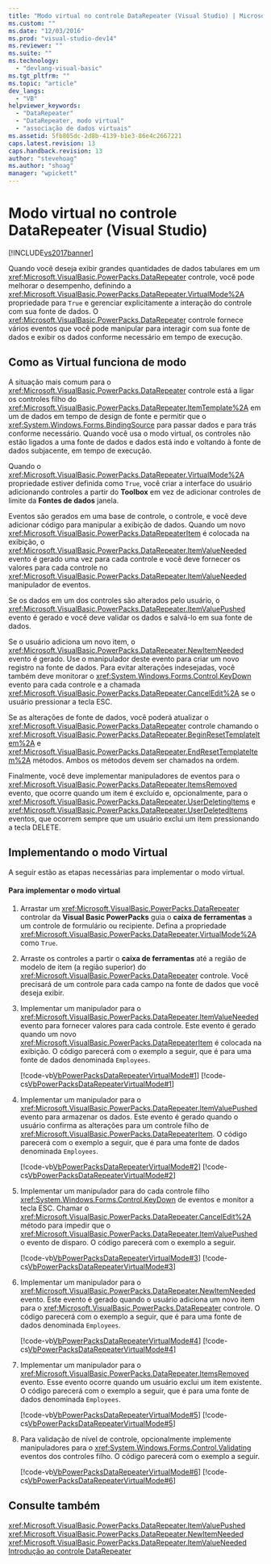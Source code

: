 ```yaml
---
title: "Modo virtual no controle DataRepeater (Visual Studio) | Microsoft Docs"
ms.custom: ""
ms.date: "12/03/2016"
ms.prod: "visual-studio-dev14"
ms.reviewer: ""
ms.suite: ""
ms.technology: 
  - "devlang-visual-basic"
ms.tgt_pltfrm: ""
ms.topic: "article"
dev_langs: 
  - "VB"
helpviewer_keywords: 
  - "DataRepeater"
  - "DataRepeater, modo virtual"
  - "associação de dados virtuais"
ms.assetid: 5fb805dc-2d8b-4139-b1e3-86e4c2667221
caps.latest.revision: 13
caps.handback.revision: 13
author: "stevehoag"
ms.author: "shoag"
manager: "wpickett"
---
```

# Modo virtual no controle DataRepeater (Visual Studio)
[!INCLUDE[vs2017banner](../../../csharp/includes/vs2017banner.md)]

Quando você deseja exibir grandes quantidades de dados tabulares em um <xref:Microsoft.VisualBasic.PowerPacks.DataRepeater> controle, você pode melhorar o desempenho, definindo a <xref:Microsoft.VisualBasic.PowerPacks.DataRepeater.VirtualMode%2A> propriedade para `True` e gerenciar explicitamente a interação do controle com sua fonte de dados.  O <xref:Microsoft.VisualBasic.PowerPacks.DataRepeater> controle fornece vários eventos que você pode manipular para interagir com sua fonte de dados e exibir os dados conforme necessário em tempo de execução.  
  
## Como as Virtual funciona de modo  
 A situação mais comum para o <xref:Microsoft.VisualBasic.PowerPacks.DataRepeater> controle está a ligar os controles filho do <xref:Microsoft.VisualBasic.PowerPacks.DataRepeater.ItemTemplate%2A> em um de dados em tempo de design de fonte e permitir que o <xref:System.Windows.Forms.BindingSource> para passar dados e para trás conforme necessário.  Quando você usa o modo virtual, os controles não estão ligados a uma fonte de dados e dados está indo e voltando à fonte de dados subjacente, em tempo de execução.  
  
 Quando o <xref:Microsoft.VisualBasic.PowerPacks.DataRepeater.VirtualMode%2A> propriedade estiver definida como `True`, você criar a interface do usuário adicionando controles a partir do  **Toolbox** em vez de adicionar controles de limite da  **Fontes de dados** janela.  
  
 Eventos são gerados em uma base de controle, o controle, e você deve adicionar código para manipular a exibição de dados.  Quando um novo <xref:Microsoft.VisualBasic.PowerPacks.DataRepeaterItem> é colocada na exibição, o <xref:Microsoft.VisualBasic.PowerPacks.DataRepeater.ItemValueNeeded> evento é gerado uma vez para cada controle e você deve fornecer os valores para cada controle no <xref:Microsoft.VisualBasic.PowerPacks.DataRepeater.ItemValueNeeded> manipulador de eventos.  
  
 Se os dados em um dos controles são alterados pelo usuário, o <xref:Microsoft.VisualBasic.PowerPacks.DataRepeater.ItemValuePushed> evento é gerado e você deve validar os dados e salvá\-lo em sua fonte de dados.  
  
 Se o usuário adiciona um novo item, o <xref:Microsoft.VisualBasic.PowerPacks.DataRepeater.NewItemNeeded> evento é gerado.  Use o manipulador deste evento para criar um novo registro na fonte de dados.  Para evitar alterações indesejadas, você também deve monitorar o <xref:System.Windows.Forms.Control.KeyDown> evento para cada controle e a chamada <xref:Microsoft.VisualBasic.PowerPacks.DataRepeater.CancelEdit%2A> se o usuário pressionar a tecla ESC.  
  
 Se as alterações de fonte de dados, você poderá atualizar o <xref:Microsoft.VisualBasic.PowerPacks.DataRepeater> controle chamando o <xref:Microsoft.VisualBasic.PowerPacks.DataRepeater.BeginResetTemplateItem%2A> e <xref:Microsoft.VisualBasic.PowerPacks.DataRepeater.EndResetTemplateItem%2A> métodos.  Ambos os métodos devem ser chamados na ordem.  
  
 Finalmente, você deve implementar manipuladores de eventos para o <xref:Microsoft.VisualBasic.PowerPacks.DataRepeater.ItemsRemoved> evento, que ocorre quando um item é excluído e, opcionalmente, para o <xref:Microsoft.VisualBasic.PowerPacks.DataRepeater.UserDeletingItems> e <xref:Microsoft.VisualBasic.PowerPacks.DataRepeater.UserDeletedItems> eventos, que ocorrem sempre que um usuário exclui um item pressionando a tecla DELETE.  
  
## Implementando o modo Virtual  
 A seguir estão as etapas necessárias para implementar o modo virtual.  
  
#### Para implementar o modo virtual  
  
1.  Arrastar um <xref:Microsoft.VisualBasic.PowerPacks.DataRepeater> controlar da  **Visual Basic PowerPacks** guia o  **caixa de ferramentas** a um controle de formulário ou recipiente.  Defina a propriedade <xref:Microsoft.VisualBasic.PowerPacks.DataRepeater.VirtualMode%2A> como `True`.  
  
2.  Arraste os controles a partir o  **caixa de ferramentas** até a região de modelo de item \(a região superior\) do <xref:Microsoft.VisualBasic.PowerPacks.DataRepeater> controle.  Você precisará de um controle para cada campo na fonte de dados que você deseja exibir.  
  
3.  Implementar um manipulador para o <xref:Microsoft.VisualBasic.PowerPacks.DataRepeater.ItemValueNeeded> evento para fornecer valores para cada controle.  Este evento é gerado quando um novo <xref:Microsoft.VisualBasic.PowerPacks.DataRepeaterItem> é colocada na exibição.  O código parecerá com o exemplo a seguir, que é para uma fonte de dados denominada `Employees`.  
  
     [!code-vb[VbPowerPacksDataRepeaterVirtualMode#1](../../../visual-basic/developing-apps/windows-forms/codesnippet/VisualBasic/virtual-mode-in-the-datarepeater-control-visual-studio_1.vb)]
     [!code-cs[VbPowerPacksDataRepeaterVirtualMode#1](../../../visual-basic/developing-apps/windows-forms/codesnippet/CSharp/virtual-mode-in-the-datarepeater-control-visual-studio_1.cs)]  
  
4.  Implementar um manipulador para o <xref:Microsoft.VisualBasic.PowerPacks.DataRepeater.ItemValuePushed> evento para armazenar os dados.  Este evento é gerado quando o usuário confirma as alterações para um controle filho de <xref:Microsoft.VisualBasic.PowerPacks.DataRepeaterItem>.  O código parecerá com o exemplo a seguir, que é para uma fonte de dados denominada `Employees`.  
  
     [!code-vb[VbPowerPacksDataRepeaterVirtualMode#2](../../../visual-basic/developing-apps/windows-forms/codesnippet/VisualBasic/virtual-mode-in-the-datarepeater-control-visual-studio_2.vb)]
     [!code-cs[VbPowerPacksDataRepeaterVirtualMode#2](../../../visual-basic/developing-apps/windows-forms/codesnippet/CSharp/virtual-mode-in-the-datarepeater-control-visual-studio_2.cs)]  
  
5.  Implementar um manipulador para do cada controle filho <xref:System.Windows.Forms.Control.KeyDown> de eventos e monitor a tecla ESC.  Chamar o <xref:Microsoft.VisualBasic.PowerPacks.DataRepeater.CancelEdit%2A> método para impedir que o <xref:Microsoft.VisualBasic.PowerPacks.DataRepeater.ItemValuePushed> o evento de disparo.  O código parecerá com o exemplo a seguir.  
  
     [!code-vb[VbPowerPacksDataRepeaterVirtualMode#3](../../../visual-basic/developing-apps/windows-forms/codesnippet/VisualBasic/virtual-mode-in-the-datarepeater-control-visual-studio_3.vb)]
     [!code-cs[VbPowerPacksDataRepeaterVirtualMode#3](../../../visual-basic/developing-apps/windows-forms/codesnippet/CSharp/virtual-mode-in-the-datarepeater-control-visual-studio_3.cs)]  
  
6.  Implementar um manipulador para o <xref:Microsoft.VisualBasic.PowerPacks.DataRepeater.NewItemNeeded> evento.  Este evento é gerado quando o usuário adiciona um novo item para o <xref:Microsoft.VisualBasic.PowerPacks.DataRepeater> controle.  O código parecerá com o exemplo a seguir, que é para uma fonte de dados denominada `Employees`.  
  
     [!code-vb[VbPowerPacksDataRepeaterVirtualMode#4](../../../visual-basic/developing-apps/windows-forms/codesnippet/VisualBasic/virtual-mode-in-the-datarepeater-control-visual-studio_4.vb)]
     [!code-cs[VbPowerPacksDataRepeaterVirtualMode#4](../../../visual-basic/developing-apps/windows-forms/codesnippet/CSharp/virtual-mode-in-the-datarepeater-control-visual-studio_4.cs)]  
  
7.  Implementar um manipulador para o <xref:Microsoft.VisualBasic.PowerPacks.DataRepeater.ItemsRemoved> evento.  Esse evento ocorre quando um usuário exclui um item existente.  O código parecerá com o exemplo a seguir, que é para uma fonte de dados denominada `Employees`.  
  
     [!code-vb[VbPowerPacksDataRepeaterVirtualMode#5](../../../visual-basic/developing-apps/windows-forms/codesnippet/VisualBasic/virtual-mode-in-the-datarepeater-control-visual-studio_5.vb)]
     [!code-cs[VbPowerPacksDataRepeaterVirtualMode#5](../../../visual-basic/developing-apps/windows-forms/codesnippet/CSharp/virtual-mode-in-the-datarepeater-control-visual-studio_5.cs)]  
  
8.  Para validação de nível de controle, opcionalmente implemente manipuladores para o <xref:System.Windows.Forms.Control.Validating> eventos dos controles filho.  O código parecerá com o exemplo a seguir.  
  
     [!code-vb[VbPowerPacksDataRepeaterVirtualMode#6](../../../visual-basic/developing-apps/windows-forms/codesnippet/VisualBasic/virtual-mode-in-the-datarepeater-control-visual-studio_6.vb)]
     [!code-cs[VbPowerPacksDataRepeaterVirtualMode#6](../../../visual-basic/developing-apps/windows-forms/codesnippet/CSharp/virtual-mode-in-the-datarepeater-control-visual-studio_6.cs)]  
  
## Consulte também  
 <xref:Microsoft.VisualBasic.PowerPacks.DataRepeater.ItemValuePushed>   
 <xref:Microsoft.VisualBasic.PowerPacks.DataRepeater.NewItemNeeded>   
 <xref:Microsoft.VisualBasic.PowerPacks.DataRepeater.ItemValueNeeded>   
 [Introdução ao controle DataRepeater](../../../visual-basic/developing-apps/windows-forms/introduction-to-the-datarepeater-control-visual-studio.md)